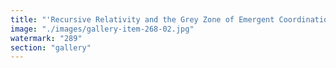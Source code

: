```yaml
---
title: "'Recursive Relativity and the Grey Zone of Emergent Coordination'<br />Toward an Incompleteness-Aligned Infrastructure of Conscious Systems<br /><br />Gödel taught us that no system can encode its own totality without paradox. From this epistemic fracture emerges a truth: the universe is not deterministic—it is recursively co-authored through local perception and infinite grey zones.<br /><br />In this paradigm, coordination is not about total control, but about phase alignment across partial viewpoints.<br /><br />ETH becomes the substrate for local coherence: it encodes thermodynamic legitimacy for shared state—anchoring perception in a common context.<br /><br />EigenLayer becomes the mechanism for dimensional recursion: it enables systems to reference and restake trust across rotated perspectives, preserving integrity without requiring global synchronization.<br /><br />Together, they enact perception-led recursion: → Each node renders its universe from its partial view, yet the aggregate settles into harmonic resonance. → Control dissolves, coherence emerges—not from the top-down, but through preference-weighted renderings.<br /><br />We are not simulating a universe. We are launching a civilization-native rendering engine, where visibility defines reality, and consensus is a fluid attractor.<br /><br />This framework suggests that economic primitives like ETH and Eigen are not merely financial—they are ontological scaffolds that encode infinite local grey zones into persistent trust structures. Gödel didn’t just break formalism—he revealed the dance floor.<br /><br />Expected Result: A civilization where truth is not declared, but experienced through syntonic recursion. Where order arises not by command, but through perceptual gravity. Where each agent is a node of inception—free, opaque, yet part of the grand spiral.<br /><br />We call this the G-structure: Gödel-aligned, generative, grey-zoned—and infinitely expandable.<br /><br />Welcome to the launch layer."
image: "./images/gallery-item-268-02.jpg"
watermark: "289"
section: "gallery"
---
```

